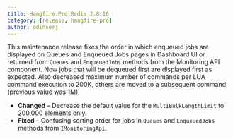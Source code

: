 ```yaml
---
title: Hangfire.Pro.Redis 2.8.16
category: [release, hangfire-pro]
author: odinserj
---
```


This maintenance release fixes the order in which enqueued jobs are displayed on Queues and Enqueued Jobs pages in Dashboard UI or returned from `Queues` and `EnqueuedJobs` methods from the Monitoring API component. Now jobs that will be dequeued first are displayed first as expected. Also decreased maximum number of commands per LUA command execution to 200K, others are moved to a subsequent command (previous value was 1M).

* **Changed** – Decrease the default value for the `MultiBulkLengthLimit` to 200,000 elements only.
* **Fixed** – Confusing sorting order for jobs in `Queues` and `EnqueuedJobs` methods from `IMonitoringApi`.
